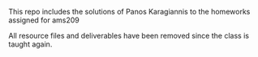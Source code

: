 This repo includes the solutions of Panos Karagiannis to the homeworks assigned for ams209

All resource files and deliverables have been removed since the class is taught again.